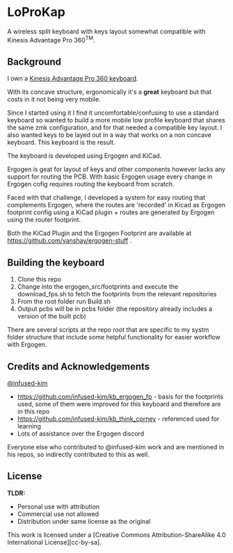 # LoProKap

A wireless split keyboard with keys layout somewhat compatible with Kinesis Advantage Pro 360<sup>TM</sup>.

## Background

I own a [Kinesis Advantage Pro 360 keyboard](https://kinesis-ergo.com/shop/adv360pro/). 

With its concave structure, ergonomically it's a **great** keyboard but that costs in it not being very mobile.

Since I started using it I find it uncomfortable/confusing to use a standard keyboard so wanted to build a more mobile low profile keyboard that shares the same zmk configuration, and for that needed a compatible key layout. I also wanted keys to be layed out in a way that works on a non concave keyboard. This keyboard is the result.

The keyboard is developed using Ergogen and KiCad.

Ergogen is geat for layout of keys and other components however lacks any support for routing the PCB. With basic Ergogen usage every change in Ergogen cofig requires routing the keyboard from scratch.

Faced with that challenge, I developed a system for easy routing that complements Ergogen, where the routes are 'recorded' in Kicad as Ergogen footprint config using a KiCad plugin + routes are generated by Ergogen using the router footprint.

Both the KiCad Plugin and the Ergogen Footprint are available at https://github.com/yanshay/ergogen-stuff .

## Building the keyboard

1. Clone this repo
2. Change into the ergogen_src/footprints and execute the download_fps.sh to fetch the footprints from the relevant repositories
3. From the root folder run Build.sh
4. Output pcbs will be in pcbs folder (the repository already includes a version of the built pcb)

There are several scripts at the repo root that are specific to my systm folder structure that include some helpful functionality for easier workflow with Ergogen.

## Credits and Acknowledgements
[@infused-kim](https://github.com/infused-kim)
- https://github.com/infused-kim/kb_ergogen_fp - basis for the footprints used, some of them were improved for this keyboard and therefore are in this repo
- https://github.com/infused-kim/kb_think_corney - referenced used for learning
- Lots of assistance over the Ergogen discord

Everyone else who contributed to @infused-kim work and are mentioned in his repos, so indirectly contributed to this as well.

## License

**TLDR:**

- Personal use with attribution
- Commercial use not allowed
- Distribution under same license as the original

This work is licensed under a
[Creative Commons Attribution-ShareAlike 4.0 International License][cc-by-sa].

